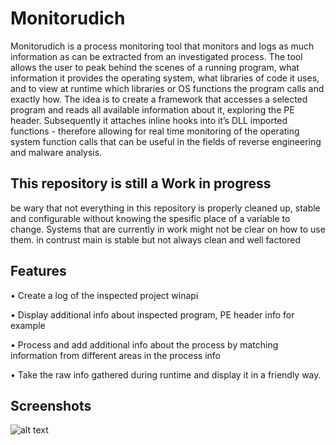 
# Monitorudich


Monitorudich is a process monitoring tool that monitors and logs as much information as can be extracted from an investigated process. The tool allows the user to peak behind the scenes of a running program, what information it provides the operating system, what libraries of code it uses, and to view at runtime which libraries or OS functions the program calls and exactly how.
The idea is to create a framework that accesses a selected program and reads all available information about it, exploring the PE header. Subsequently it attaches inline hooks into it’s DLL imported functions - therefore allowing for real time monitoring of the operating system function calls that can be useful in the fields of reverse engineering and malware analysis. 



## This repository is still a Work in progress
be wary that not everything in this repository is properly cleaned up, stable and configurable without knowing the spesific place of a variable to change.
Systems that are currently in work might not be clear on how to use them. in contrust main is stable but not always clean and well factored
## Features

•	Create a log of the inspected project winapi

•	Display additional info about inspected program, PE header info for example

•	Process and add additional info about the process by matching information from different areas in the process info

•	Take the raw info gathered during runtime and display it in a friendly way.

## Screenshots

![alt text](screenshots/cmd_mainExecute_Fibonacci.exe_screenshot.png)

